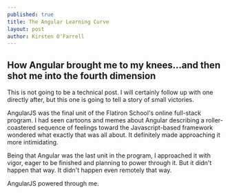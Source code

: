 ```yaml
---
published: true
title: The Angular Learning Curve
layout: post
author: Kirsten O'Farrell
---
```

How Angular brought me to my knees...and then shot me into the fourth dimension
-------------------------------

This is not going to be a technical post. I will certainly follow up with one directly after, but this one is going to tell a story of small victories.

AngularJS was the final unit of the Flatiron School's online full-stack program. I had seen cartoons and memes about Angular describing a roller-coastered sequence of feelings toward the Javascript-based framework wondered what exactly that was all about. It definitely made approaching it more intimidating.

<div class="col-md-4"
<img src="/img/learning-angular.png">

Being that Angular was the last unit in the program, I approached it with vigor, eager to be finished and planning to power through it. But it didn't happen that way. It didn't happen even remotely that way.

AngularJS powered through me.
